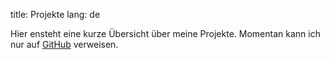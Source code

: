 title: Projekte
lang: de

Hier ensteht eine kurze Übersicht über meine Projekte. Momentan kann ich nur auf [GitHub](https://github.com/semiversus) verweisen.
